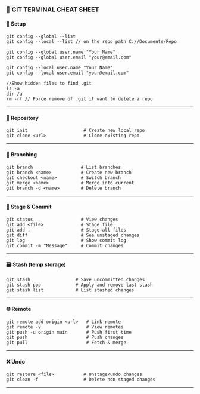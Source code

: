### 🧾 **GIT TERMINAL CHEAT SHEET**

#### 🔧 Setup

```
git config --global --list
git config --local --list // on the repo path C://Documents/Repo

git config --global user.name "Your Name"
git config --global user.email "your@email.com"

git config --local user.name "Your Name"
git config --local user.email "your@email.com"
```
```
//Show hidden files to find .git
ls -a 
dir /a
rm -rf // Force remove of .git if want to delete a repo
```

---

#### 📁 Repository

```
git init                     # Create new local repo
git clone <url>              # Clone existing repo
```

---

#### 🌿 Branching

```
git branch                  # List branches
git branch <name>           # Create new branch
git checkout <name>         # Switch branch
git merge <name>            # Merge into current
git branch -d <name>        # Delete branch
```

---

#### 📄 Stage & Commit

```
git status                  # View changes
git add <file>              # Stage file
git add .                   # Stage all files
git diff                    # See unstaged changes
git log                     # Show commit log
git commit -m "Message"     # Commit changes
```

---

#### 🗃️ Stash (temp storage)

```
git stash                 # Save uncommitted changes
git stash pop             # Apply and remove last stash
git stash list            # List stashed changes
```

---

#### 🌐 Remote

```
git remote add origin <url>   # Link remote
git remote -v                 # View remotes
git push -u origin main       # Push first time
git push                      # Push changes
git pull                      # Fetch & merge
```

---

#### ❌ Undo

```
git restore <file>           # Unstage/undo changes
git clean -f                 # Delete non staged changes
```

---

